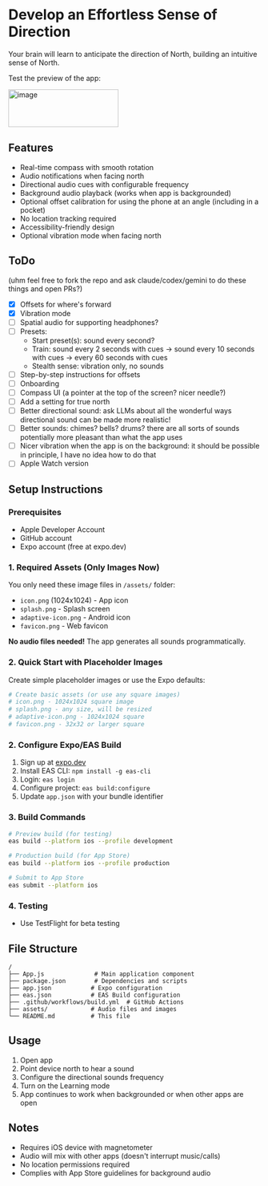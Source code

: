 # Develop an Effortless Sense of Direction

Your brain will learn to anticipate the direction of North, building an intuitive sense of North.

Test the preview of the app:

[<img width="220" height="75" alt="image" src="https://github.com/user-attachments/assets/e1a7b56e-e7be-4bee-9bf5-7af56c1e7770" />](https://testflight.apple.com/join/sUKCjAyP)



## Features

- Real-time compass with smooth rotation
- Audio notifications when facing north
- Directional audio cues with configurable frequency
- Background audio playback (works when app is backgrounded)
- Optional offset calibration for using the phone at an angle (including in a pocket)
- No location tracking required
- Accessibility-friendly design
- Optional vibration mode when facing north

## ToDo

(uhm feel free to fork the repo and ask claude/codex/gemini to do these things and open PRs?)

- [x] Offsets for where's forward
- [x] Vibration mode
- [ ] Spatial audio for supporting headphones?
- [ ] Presets:
  - Start preset(s): sound every second?
  - Train: sound every 2 seconds with cues -> sound every 10 seconds with cues -> every 60 seconds with cues
  - Stealth sense: vibration only, no sounds
- [ ] Step-by-step instructions for offsets
- [ ] Onboarding
- [ ] Compass UI (a pointer at the top of the screen? nicer needle?)
- [ ] Add a setting for true north
- [ ] Better directional sound: ask LLMs about all the wonderful ways directional sound can be made more realistic!
- [ ] Better sounds: chimes? bells? drums? there are all sorts of sounds potentially more pleasant than what the app uses
- [ ] Nicer vibration when the app is on the background: it should be possible in principle, I have no idea how to do that
- [ ] Apple Watch version

## Setup Instructions

### Prerequisites

- Apple Developer Account
- GitHub account
- Expo account (free at expo.dev)

### 1. Required Assets (Only Images Now)

You only need these image files in `/assets/` folder:
- `icon.png` (1024x1024) - App icon
- `splash.png` - Splash screen 
- `adaptive-icon.png` - Android icon
- `favicon.png` - Web favicon

**No audio files needed!** The app generates all sounds programmatically.

### 2. Quick Start with Placeholder Images

Create simple placeholder images or use the Expo defaults:

```bash
# Create basic assets (or use any square images)
# icon.png - 1024x1024 square image
# splash.png - any size, will be resized
# adaptive-icon.png - 1024x1024 square
# favicon.png - 32x32 or larger square
```

### 2. Configure Expo/EAS Build

1. Sign up at [expo.dev](https://expo.dev)
2. Install EAS CLI: `npm install -g eas-cli`
3. Login: `eas login`
4. Configure project: `eas build:configure`
5. Update `app.json` with your bundle identifier

### 3. Build Commands

```bash
# Preview build (for testing)
eas build --platform ios --profile development

# Production build (for App Store)
eas build --platform ios --profile production

# Submit to App Store
eas submit --platform ios
```

### 4. Testing

- Use TestFlight for beta testing

## File Structure

```
/
├── App.js              # Main application component
├── package.json        # Dependencies and scripts
├── app.json           # Expo configuration
├── eas.json           # EAS Build configuration
├── .github/workflows/build.yml  # GitHub Actions
├── assets/            # Audio files and images
└── README.md          # This file
```

## Usage

1. Open app
2. Point device north to hear a sound
3. Configure the directional sounds frequency
4. Turn on the Learning mode
5. App continues to work when backgrounded or when other apps are open

## Notes

- Requires iOS device with magnetometer
- Audio will mix with other apps (doesn't interrupt music/calls)
- No location permissions required
- Complies with App Store guidelines for background audio
